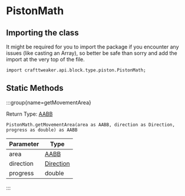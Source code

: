 # PistonMath

## Importing the class

It might be required for you to import the package if you encounter any issues (like casting an Array), so better be safe than sorry and add the import at the very top of the file.
```zenscript
import crafttweaker.api.block.type.piston.PistonMath;
```


## Static Methods

:::group{name=getMovementArea}

Return Type: [AABB](/vanilla/api/util/math/AABB)

```zenscript
PistonMath.getMovementArea(area as AABB, direction as Direction, progress as double) as AABB
```

| Parameter |                        Type                        |
|-----------|----------------------------------------------------|
| area      | [AABB](/vanilla/api/util/math/AABB)                |
| direction | [Direction](/vanilla/api/util/direction/Direction) |
| progress  | double                                             |


:::

